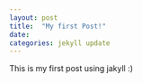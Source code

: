 ```yaml
---
layout: post
title:  "My first Post!"
date:   
categories: jekyll update
---
```


This is my first post using jakyll :)


